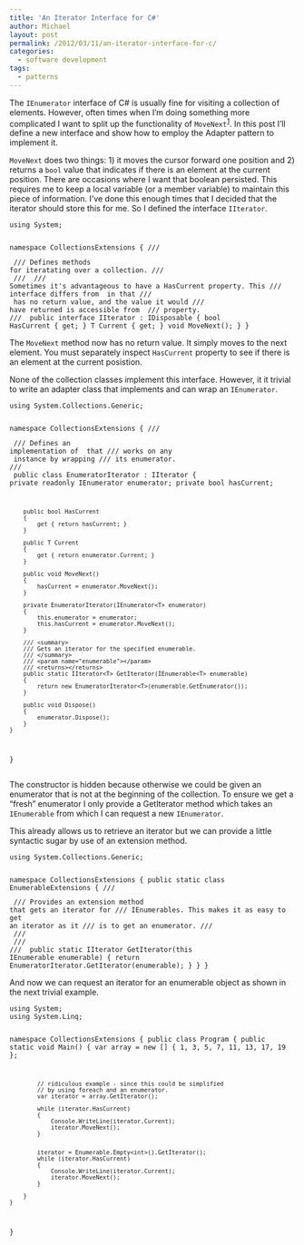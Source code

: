 ```yaml
---
title: 'An Iterator Interface for C#'
author: Michael
layout: post
permalink: /2012/03/11/an-iterator-interface-for-c/
categories:
  - software development
tags:
  - patterns
---
```

The `IEnumerator` interface of C# is usually fine for visiting a collection of elements. However, often times when I&#8217;m doing something more complicated I want to split up the functionality of `MoveNext`<sup class='footnote'><a href='http://loominate.net/2012/03/11/an-iterator-interface-for-c/#fn-156-1' id='fnref-156-1' onclick='return fdfootnote_show(156)'>1</a></sup>. In this post I&#8217;ll define a new interface and show how to employ the Adapter pattern to implement it.

<!--more-->

`MoveNext` does two things: 1) it moves the cursor forward one position and 2) returns a `bool` value that indicates if there is an element at the current position. There are occasions where I want that boolean persisted. This requires me to keep a local variable (or a member variable) to maintain this piece of information. I&#8217;ve done this enough times that I decided that the iterator should store this for me. So I defined the interface `IIterator`.

<noscript>
  <pre><code class="language-c# c#">using System;

namespace CollectionsExtensions
{
    /// <summary>
    /// Defines methods for iteratating over a collection.
    /// </summary>
    /// <remarks>
    /// Sometimes it's advantageous to have a HasCurrent property. This 
    /// interface differs from <see cref="IEnumerator{T}>"/> in that
    /// <see cref="MoveNext"/> has no return value, and the value it would
    /// have returned is accessible from <see cref="HasCurrent"/>
    /// property.
    /// </remarks>
    public interface IIterator<out T> : IDisposable
    {
        bool HasCurrent { get; }
        T Current { get; }
        void MoveNext();
    }
}</code></pre>
</noscript>

The `MoveNext` method now has no return value. It simply moves to the next element. You must separately inspect `HasCurrent` property to see if there is an element at the current posistion.

None of the collection classes implement this interface. However, it it trivial to write an adapter class that implements <IIterator> and can wrap an `IEnumerator`.

<noscript>
  <pre><code class="language-c# c#">using System.Collections.Generic;

namespace CollectionsExtensions
{
    /// <summary>
    /// Defines an implementation of <see cref="IIterator{T}"/> that
    /// works on any <see cref="IEnumerable{T}"/> instance by wrapping
    /// its enumerator.
    /// </summary>
    public class EnumeratorIterator<T> : IIterator<T>
    {
        private readonly IEnumerator<T> enumerator;
        private bool hasCurrent;

        public bool HasCurrent
        {
            get { return hasCurrent; }
        }

        public T Current
        {
            get { return enumerator.Current; }
        }

        public void MoveNext()
        {
            hasCurrent = enumerator.MoveNext();
        }

        private EnumeratorIterator(IEnumerator<T> enumerator)
        {
            this.enumerator = enumerator;
            this.hasCurrent = enumerator.MoveNext();
        }

        /// <summary>
        /// Gets an iterator for the specified enumerable.
        /// </summary>
        /// <param name="enumerable"></param>
        /// <returns></returns>
        public static IIterator<T> GetIterator(IEnumerable<T> enumerable)
        {
            return new EnumeratorIterator<T>(enumerable.GetEnumerator());
        }

        public void Dispose()
        {
            enumerator.Dispose();
        }
    }
}</code></pre>
</noscript>

The constructor is hidden because otherwise we could be given an enumerator that is not at the beginning of the collection. To ensure we get a &#8220;fresh&#8221; enumerator I only provide a GetIterator method which takes an `IEnumerable` from which I can request a new `IEnumerator`.

This already allows us to retrieve an iterator but we can provide a little syntactic sugar by use of an extension method.

<noscript>
  <pre><code class="language-c# c#">using System.Collections.Generic;

namespace CollectionsExtensions
{
    public static class EnumerableExtensions
    {
        /// <summary>
        /// Provides an extension method that gets an iterator for
        /// IEnumerables. This makes it as easy to get an iterator as it 
        /// is to get an enumerator.
        /// </summary>
        /// <typeparam name="T"></typeparam>
        /// <param name="enumerable"></param>
        /// <returns></returns>
        public static IIterator<T> GetIterator<T>(this IEnumerable<T> enumerable)
        {
            return EnumeratorIterator<T>.GetIterator(enumerable);
        }
    }
}</code></pre>
</noscript>

And now we can request an iterator for an enumerable object as shown in the next trivial example.

<noscript>
  <pre><code class="language-c# c#">using System;
using System.Linq;

namespace CollectionsExtensions
{
    public class Program
    {
        public static void Main()
        {
            var array = new [] { 1, 3, 5, 7, 11, 13, 17, 19 }; 
            
            // ridiculous example - since this could be simplified
            // by using foreach and an enumerator.
            var iterator = array.GetIterator();

            while (iterator.HasCurrent)
            {
                Console.WriteLine(iterator.Current);
                iterator.MoveNext();
            }


            iterator = Enumerable.Empty<int>().GetIterator();
            while (iterator.HasCurrent)
            {
                Console.WriteLine(iterator.Current);
                iterator.MoveNext();
            }

        }
    }
}</code></pre>
</noscript>
